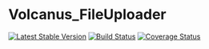 Volcanus_FileUploader
===============

[![Latest Stable Version](https://poser.pugx.org/volcanus/file-uploader/v/stable.png)](https://packagist.org/packages/volcanus/file-uploader)
[![Build Status](https://travis-ci.org/k-holy/volcanus-file-uploader.png?branch=master)](https://travis-ci.org/k-holy/volcanus-file-uploader)
[![Coverage Status](https://coveralls.io/repos/k-holy/volcanus-file-uploader/badge.png?branch=master)](https://coveralls.io/r/k-holy/volcanus-file-uploader?branch=master)

